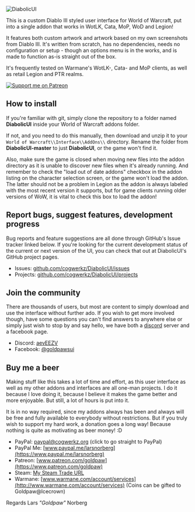![DiabolicUI](http://i.imgur.com/VhvOlh3.png) 

This is a custom Diablo III styled user interface for World of Warcraft, put into a single addon that works in WotLK, Cata, MoP, WoD and Legion! 

It features both custom artwork and artwork based on my own screenshots from Diablo III. It's written from scratch, has no dependencies, needs no configuration or setup - though an options menu is in the works, and is made to function as-is straight out of the box. 

It's frequently tested on Warmane's WotLK-, Cata- and MoP clients, as well as retail Legion and PTR realms. 

[ ![Support me on Patreon](http://i.imgur.com/kVU2d3f.png) ](https://www.patreon.com/goldpaw) 

## How to install

If you're familiar with git, simply clone the repository to a folder named **DiabolicUI** inside your World of Warcraft addons folder. 

If not, and you need to do this manually, then download and unzip it to your `World of Warcraft\\Interface\\AddOns\\` directory. Rename the folder from **DiabolicUI-master** to just **DiabolicUI**, or the game won't find it. 

Also, make sure the game is closed when moving new files into the addon directory as it is unable to discover new files when it's already running. And remember to check the "load out of date addons" checkbox in the addon listing on the character selection screen, or the game won't load the addon. The latter should not be a problem in Legion as the addon is always labeled with the most recent version it supports, but for game clients running older versions of WoW, it is vital to check this box to load the addon!

## Report bugs, suggest features, development progress

Bug reports and feature suggestions are all done through GitHub's Issue tracker linked below. If you're looking for the current development status of the current or next version of the UI, you can check that out at DiabolicUI's GitHub project pages.

* Issues: [github.com/cogwerkz/DiabolicUI/issues](https://github.com/cogwerkz/DiabolicUI/issues)
* Projects: [github.com/cogwerkz/DiabolicUI/projects](https://github.com/cogwerkz/DiabolicUI/projects)

## Join the community

There are thousands of users, but most are content to simply download and use the interface without further ado. If you wish to get more involved though, have some questions you can't find answers to anywhere else or simply just wish to stop by and say hello, we have both a [discord](https://discordapp.com/) server and a facebook page. 

* Discord: [aevEEZV](https://discord.gg/aevEEZV)
* Facebook: [@goldpawsui](https://www.facebook.com/goldpawsui/)

## Buy me a beer

Making stuff like this takes a lot of time and effort, as this user interface as well as my other addons and interfaces are all one-man projects. I do it because I love doing it, because I believe it makes the game better and more enjoyable. But still, a lot of hours is put into it. 

It is in no way required, since my addons always has been and always will be free and fully available to everybody without restrictions. But if you truly wish to support my hard work, a donation goes a long way! Because nothing is quite as motivating as beer money! :D

* PayPal: [paypal@cogwerkz.org](https://www.paypal.com/cgi-bin/webscr?hosted_button_id=NYTWF68FKGLL6&item_name=DiabolicUI+%28By+Lars+Norberg%29&cmd=_s-xclick) (click to go straight to PayPal) 
* PayPal Me: [www.paypal.me/larsnorberg](https://www.paypal.me/larsnorberg)
* Patreon: [www.patreon.com/goldpaw](https://www.patreon.com/goldpaw) 
* Steam: [My Steam Trade URL](https://steamcommunity.com/tradeoffer/new/?partner=12981766&token=YxIjFAlT)
* Warmane: [www.warmane.com/account/services](http://www.warmane.com/account/services) (Coins can be gifted to Goldpaw@Icecrown)


Regards 
Lars *"Goldpaw"* Norberg